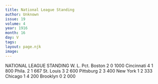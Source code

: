 ```yaml
---
title: National League Standing
author: Unknown
issue: 19
volume: 4
year: 1916
month: 16
day: V
tags:
layout: page.njk
image:
---
```

NATIONAL LEAGUE STANDING   			W.	L.	Pct.   Boston		2	0	1000   Cincinnati		4	1	800   Phila. 		2	1	667   St. Louis		3	2	600   Pittsburg		2	3	400   New York		1	2	333   Chicago		1	4	200   Brooklyn		0	2	000


